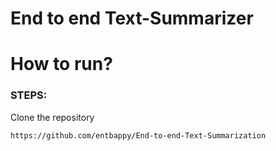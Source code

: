 # End to end Text-Summarizer



# How to run?
### STEPS:

Clone the repository

```bash
https://github.com/entbappy/End-to-end-Text-Summarization

